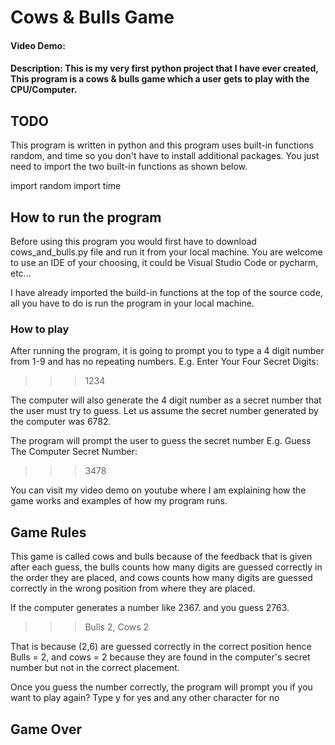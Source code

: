 # Cows & Bulls Game

#### Video Demo:  
#### Description: This is my very first python project that I have ever created, This program is a cows & bulls game which a user gets to play with the CPU/Computer.

## TODO
This program is written in python and this program uses built-in functions random, and time so you don't have to install additional packages. You just need to import the two built-in functions as shown below.

import random
import time

## How to run the program
Before using this program you would first have to download cows_and_bulls.py file and run it from your local machine. You are welcome to use an IDE of your choosing, it could be Visual Studio Code or pycharm, etc...

I have already imported the build-in functions at the top of the source code, all you have to do is run the program in your local machine.

### How to play
After running the program, it is going to prompt you to type a 4 digit number from 1-9 and has no repeating numbers.
E.g.
Enter Your Four Secret Digits: 
>>> 1234

The computer will also generate the 4 digit number as a secret number that the user must try to guess. Let us assume the secret number generated by the computer was 6782.

The program will prompt the user to guess the secret number
E.g.
Guess The Computer Secret Number:
>>> 3478

You can visit <URL Here> my video demo on youtube where I am explaining how the game works and examples of how my program runs.

## Game Rules
This game is called cows and bulls because of the feedback that is given after each guess, the bulls counts how many digits are guessed correctly in the order they are placed, and cows counts how many digits are guessed correctly in the wrong position from where they are placed.

If the computer generates a number like 2367. and you guess 2763.
>>> Bulls 2, Cows 2

That is because (2,6) are guessed correctly in the correct position hence Bulls = 2, and cows = 2 because they are found in the computer's secret number but not in the correct placement.

Once you guess the number correctly, the program will prompt you if you want to play again? Type y for yes and any other character for no

## Game Over





